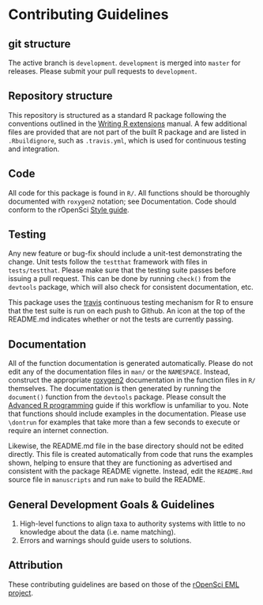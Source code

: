 # Contributing Guidelines

## git structure

The active branch is `development`. `development` is merged into `master` for releases. Please submit your pull requests to `development`.

## Repository structure

This repository is structured as a standard R package
following the conventions outlined in the [Writing R
extensions](http://cran.r-project.org/doc/manuals/R-exts.html) manual.
A few additional files are provided that are not part of the built
R package and are listed in `.Rbuildignore`, such as `.travis.yml`,
which is used for continuous testing and integration.

## Code

All code for this package is found in `R/`. All functions should be thoroughly
documented with `roxygen2` notation; see Documentation. Code should
conform to the rOpenSci [Style guide](https://github.com/ropensci/onboarding/blob/master/packaging_guide.md).

## Testing

Any new feature or bug-fix should include a unit-test demonstrating the
change.  Unit tests follow the `testthat` framework with files in
`tests/testthat`.  Please make sure that the testing suite passes
before issuing a pull request.  This can be done by running `check()`
from the `devtools` package, which will also check for consistent
documentation, etc.


This package uses the [travis](https://github.com/craigcitro/r-travis)
continuous testing mechanism for R to ensure that the test suite is run
on each push to Github.  An icon at the top of the README.md indicates
whether or not the tests are currently passing.

## Documentation

All of the function documentation is generated automatically.
Please do not edit any of the documentation files in `man/`
or the `NAMESPACE`.  Instead, construct the appropriate
[roxygen2](https://github.com/klutometis/roxygen) documentation in the
function files in `R/` themselves.  The documentation is then generated
by running the `document()` function from the `devtools` package.  Please
consult the [Advanced R programming](http://adv-r.had.co.nz/) guide if
this workflow is unfamiliar to you.  Note that functions should include
examples in the documentation. Please use `\dontrun` for examples that
take more than a few seconds to execute or require an internet connection.

Likewise, the README.md file in the base directory should not be edited
directly.  This file is created automatically from code that runs the
examples shown, helping to ensure that they are functioning as advertised
and consistent with the package README vignette.  Instead, edit the
`README.Rmd` source file in `manuscripts` and run `make` to build
the README.

## General Development Goals & Guidelines

1. High-level functions to align taxa to authority systems with little to no knowledge about the data (i.e. name matching).
2. Errors and warnings should guide users to solutions.

## Attribution

These contributing guidelines are based on those of the [rOpenSci EML project](https://github.com/ropensci/EML/blob/master/CONTRIBUTING.md).
